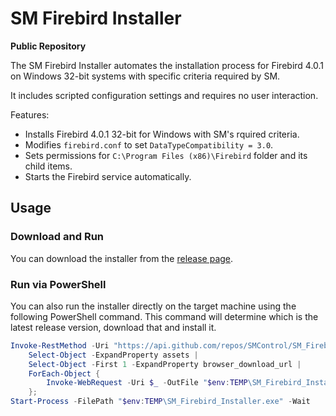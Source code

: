 # SM Firebird Installer

**Public Repository**

The SM Firebird Installer automates the installation process for Firebird 4.0.1 on Windows 32-bit systems with specific criteria required by SM.

It includes scripted configuration settings and requires no user interaction.

Features:
- Installs Firebird 4.0.1 32-bit for Windows with SM's rquired criteria.
- Modifies `firebird.conf` to set `DataTypeCompatibility = 3.0`.
- Sets permissions for `C:\Program Files (x86)\Firebird` folder and its child items.
- Starts the Firebird service automatically.

## Usage

### Download and Run

You can download the installer from the [release page](https://github.com/SMControl/SM_Firebird_Installer/releases).

### Run via PowerShell

You can also run the installer directly on the target machine using the following PowerShell command.
This command will determine which is the latest release version, download that and install it.

```powershell
Invoke-RestMethod -Uri "https://api.github.com/repos/SMControl/SM_Firebird_Installer/releases/latest" | 
    Select-Object -ExpandProperty assets | 
    Select-Object -First 1 -ExpandProperty browser_download_url | 
    ForEach-Object { 
        Invoke-WebRequest -Uri $_ -OutFile "$env:TEMP\SM_Firebird_Installer.exe" 
    }; 
Start-Process -FilePath "$env:TEMP\SM_Firebird_Installer.exe" -Wait
